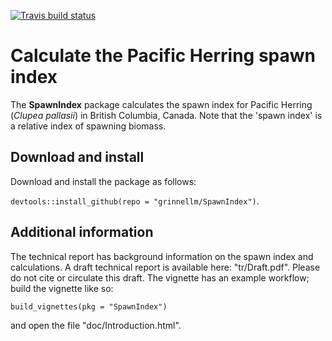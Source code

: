 [![Travis build status](https://travis-ci.org/grinnellm/SpawnIndex.svg?branch=master)](https://travis-ci.org/github/grinnellm/SpawnIndex)

# Calculate the Pacific Herring spawn index

The **SpawnIndex** package calculates the spawn index for
Pacific Herring (*Clupea pallasii*) in British Columbia, Canada.
Note that the 'spawn index' is a relative index of spawning biomass.

## Download and install

Download and install the package as follows:

`devtools::install_github(repo = "grinnellm/SpawnIndex")`.

## Additional information

The technical report has background information on the spawn index and calculations.
A draft technical report is available here: "tr/Draft.pdf".
Please do not cite or circulate this draft.
The vignette has an example workflow; build the vignette like so:

`build_vignettes(pkg = "SpawnIndex")`

and open the file "doc/Introduction.html".
